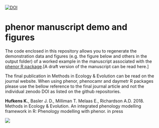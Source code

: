 
[![DOI](https://zenodo.org/badge/108000940.svg)](https://zenodo.org/badge/latestdoi/108000940)

# phenor manuscript demo and figures

The code enclosed in this repository allows you to regenerate the demonstration data and figures (e.g. the figure below and others in the output folder) of a worked example in the manuscript associated with the [phenor R package](https://github.com/khufkens/phenor).[A draft version of the manuscript can be read here.]

The final publication in Methods in Ecology & Evolution can be read on the journal website. When using phenor, phenocamr and daymetr R packages please use the bellow reference to the final journal article and not the individual zenodo DOI as listed on the github repositories.

**Hufkens K.**, Basler J. D., Milliman T. Melaas E., Richardson A.D. 2018. Methods in Ecology & Evolution. An integrated phenology modelling framework in R: Phenology modelling with phenor. in press

![](https://raw.githubusercontent.com/khufkens/phenor_manuscript/master/output/Figure_5_spatial_runs.png)